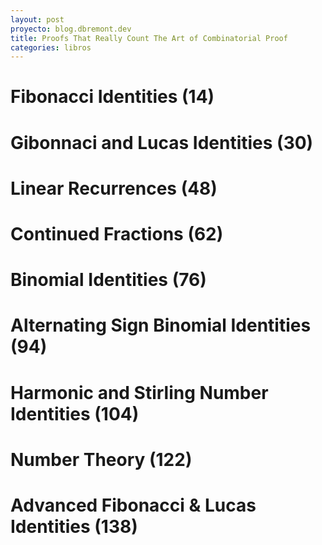 ```yaml
---
layout: post
proyecto: blog.dbremont.dev
title: Proofs That Really Count The Art of Combinatorial Proof
categories: libros
---
```


<!--more-->

# Fibonacci Identities (14)
# Gibonnaci and Lucas Identities  (30)
# Linear Recurrences (48)
# Continued Fractions (62)
# Binomial Identities (76)
# Alternating Sign Binomial Identities (94)
# Harmonic and Stirling Number Identities (104)
# Number Theory (122)
# Advanced Fibonacci & Lucas Identities (138)